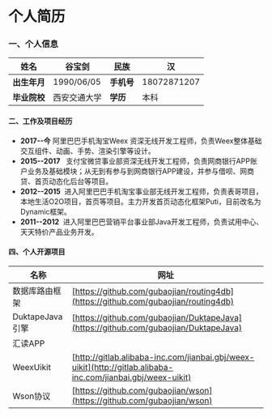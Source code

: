 # 个人简历

<a name="q2YWI"></a>
### 一、个人信息
| **姓名** | 谷宝剑 | **民族** | 汉 |
| --- | --- | --- | --- |
| **出生年月** | 1990/06/05 | **手机号** | 18072871207 |
| **毕业院校** | 西安交通大学 | **学历** | 本科 |

<a name="sUNhs"></a>
#### 二、工作及项目经历

- **2017--今**       阿里巴巴手机淘宝Weex 资深无线开发工程师，负责Weex整体基础交互组件、动画、手势、渲染引擎等设计。
- **2015--2017**   支付宝微贷事业部资深无线开发工程师，负责网商银行APP账户业务及基础模块；从无到有参与到网商银行APP建设，并参与借呗、网商贷、首页动态化后台等项目。
- **2012--2015**  进入阿里巴巴手机淘宝事业部无线开发工程师，负责表哥项目，本地生活O2O项目，首页等项目。主力开发首页动态化框架Puti，目前改名为Dynamic框架。
- **2011--2012**  进入阿里巴巴营销平台事业部Java开发工程师，负责试用中心、天天特价产品业务开发。
<a name="LNpyF"></a>

#### 四、个人开源项目
| **名称** | 网址 |
| --- | --- |
| 数据库路由框架  | [https://github.com/gubaojian/routing4db](https://github.com/gubaojian/routing4db) |
| DuktapeJava引擎 | [https://github.com/gubaojian/DuktapeJava](https://github.com/gubaojian/DuktapeJava) |
| 汇读APP |  |
| WeexUikit | [http://gitlab.alibaba-inc.com/jianbai.gbj/weex-uikit](http://gitlab.alibaba-inc.com/jianbai.gbj/weex-uikit) |
| Wson协议 | [https://github.com/gubaojian/wson](https://github.com/gubaojian/wson) |
